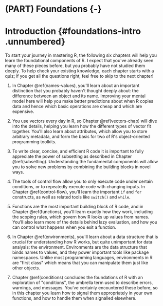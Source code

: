 # (PART) Foundations {-}

# Introduction {#foundations-intro  .unnumbered}

To start your journey in mastering R, the following six chapters will help you learn the foundational components of R. I expect that you've already seen many of these pieces before, but you probably have not studied them deeply. To help check your existing knowledge, each chapter starts with a quiz; if you get all the questions right, feel free to skip to the next chapter!

1.  In Chapter \@ref(names-values), you'll learn about an important distinction
    that you probably haven't thought deeply about: the difference between an 
    object and its name. Improving your mental model here will help you make 
    better predictions about when R copies data and hence which basic 
    operations are cheap and which are expensive.
   
1.  You use vectors every day in R, so Chapter \@ref(vectors-chap) will dive 
    into the details, helping you learn how the different types of vector fit 
    together. You'll also learn about attributes, which allow you to store 
    arbitrary metadata, and form the basis for two of R's object-oriented 
    programming toolkits.
    
1.  To write clear, concise, and efficient R code it is important to fully 
    appreciate the power of subsetting as described in Chapter 
    \@ref(subsetting). Understanding the fundamental components will allow you 
    to solve new problems by combining the building blocks in novel ways.

1.  The tools of control flow allow you to only execute code under certain
    conditions, or to repeatedly execute code with changing inputs. In Chapter
    \@ref(control-flow), you'll learn the important `if` and `for` constructs,
    as well as related tools like `switch()` and `while`.

1.  Functions are the most important building block of R code, and in Chapter
    \@ref(functions), you'll learn exactly how they work, including the 
    scoping rules, which govern how R looks up values from names. You'll also 
    learn more of the details behind lazy evaluation, and how you can 
    control what happens when you exit a function.
    
1.  In Chapter \@ref(environments), you'll learn about a data structure that
    is crucial for understanding how R works, but quite unimportant for data 
    analysis: the environment. Environments are the data structure that binds 
    names to values, and they power important tools like package namespaces. 
    Unlike most programming languages, environments in R are "first class" 
    which means that you can manipulate them just like other objects.

1.  Chapter \@ref(conditions) concludes the foundations of R with an 
    exploration of "conditions", the umbrella term used to describe errors, 
    warnings, and messages. You've certainly encountered these before, so in 
    this chapter you learn how to signal them appropriately in your own 
    functions, and how to handle them when signalled elsewhere.
